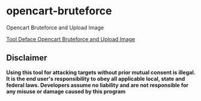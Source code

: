 # opencart-bruteforce
Opencart Bruteforce and Upload Image

[Tool Deface Opencart Bruteforce and Upload Image](https://exploit.linuxsec.org/tool-deface-opencart-bruteforce-upload-image/)

## Disclaimer

**Using this tool for attacking targets without prior mutual consent is illegal. It is the end user's responsibility to obey all applicable local, state and federal laws. Developers assume no liability and are not responsible for any misuse or damage caused by this program**
